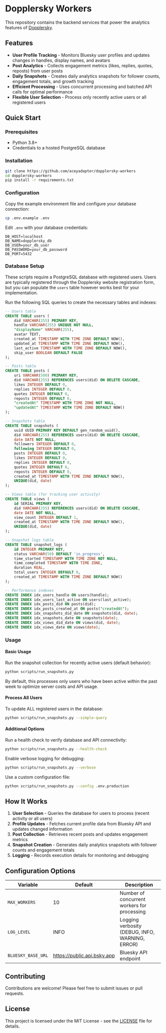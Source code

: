 # Dopplersky Workers

This repository contains the backend services that power the analytics features of [Dopplersky](https://dopplersky.com).

## Features

- **User Profile Tracking** - Monitors Bluesky user profiles and updates changes in handles, display names, and avatars
- **Post Analytics** - Collects engagement metrics (likes, replies, quotes, reposts) from user posts
- **Daily Snapshots** - Creates daily analytics snapshots for follower counts, engagement totals, and growth tracking
- **Efficient Processing** - Uses concurrent processing and batched API calls for optimal performance
- **Flexible User Selection** - Process only recently active users or all registered users

## Quick Start

### Prerequisites

- Python 3.8+
- Credentials to a hosted PostgreSQL database

### Installation

```bash
git clone https://github.com/aceyadapter/dopplersky-workers
cd dopplersky-workers
pip install -r requirements.txt
```

### Configuration

Copy the example environment file and configure your database connection:

```bash
cp .env.example .env
```

Edit `.env` with your database credentials:

```env
DB_HOST=localhost
DB_NAME=dopplersky_db
DB_USER=your_db_user
DB_PASSWORD=your_db_password
DB_PORT=5432
```

### Database Setup

These scripts require a PostgreSQL database with registered users. Users are typically registered through the Dopplersky website registration form, but you can populate the `users` table however works best for your implementation.

Run the following SQL queries to create the necessary tables and indexes:

```sql
-- Users table
CREATE TABLE users (
    did VARCHAR(255) PRIMARY KEY,
    handle VARCHAR(255) UNIQUE NOT NULL,
    "displayName" VARCHAR(255),
    avatar TEXT,
    created_at TIMESTAMP WITH TIME ZONE DEFAULT NOW(),
    updated_at TIMESTAMP WITH TIME ZONE DEFAULT NOW(),
    last_active TIMESTAMP WITH TIME ZONE DEFAULT NOW(),
    skip_user BOOLEAN DEFAULT FALSE
);

-- Posts table
CREATE TABLE posts (
    uri VARCHAR(500) PRIMARY KEY,
    did VARCHAR(255) REFERENCES users(did) ON DELETE CASCADE,
    likes INTEGER DEFAULT 0,
    replies INTEGER DEFAULT 0,
    quotes INTEGER DEFAULT 0,
    reposts INTEGER DEFAULT 0,
    "createdAt" TIMESTAMP WITH TIME ZONE NOT NULL,
    "updatedAt" TIMESTAMP WITH TIME ZONE DEFAULT NOW()
);

-- Snapshots table
CREATE TABLE snapshots (
    uuid UUID PRIMARY KEY DEFAULT gen_random_uuid(),
    did VARCHAR(255) REFERENCES users(did) ON DELETE CASCADE,
    date DATE NOT NULL,
    followers INTEGER DEFAULT 0,
    following INTEGER DEFAULT 0,
    posts INTEGER DEFAULT 0,
    likes INTEGER DEFAULT 0,
    replies INTEGER DEFAULT 0,
    quotes INTEGER DEFAULT 0,
    reposts INTEGER DEFAULT 0,
    created_at TIMESTAMP WITH TIME ZONE DEFAULT NOW(),
    UNIQUE(did, date)
);

-- Views table (for tracking user activity)
CREATE TABLE views (
    id SERIAL PRIMARY KEY,
    did VARCHAR(255) REFERENCES users(did) ON DELETE CASCADE,
    date DATE NOT NULL,
    view_count INTEGER DEFAULT 1,
    created_at TIMESTAMP WITH TIME ZONE DEFAULT NOW(),
    UNIQUE(did, date)
);

-- Snapshot logs table
CREATE TABLE snapshot_logs (
    id INTEGER PRIMARY KEY,
    status VARCHAR(50) DEFAULT 'in_progress',
    time_started TIMESTAMP WITH TIME ZONE NOT NULL,
    time_completed TIMESTAMP WITH TIME ZONE,
    duration REAL,
    total_users INTEGER DEFAULT 0,
    created_at TIMESTAMP WITH TIME ZONE DEFAULT NOW()
);
```

```sql
-- Performance indexes
CREATE INDEX idx_users_handle ON users(handle);
CREATE INDEX idx_users_last_active ON users(last_active);
CREATE INDEX idx_posts_did ON posts(did);
CREATE INDEX idx_posts_created_at ON posts("createdAt");
CREATE INDEX idx_snapshots_did_date ON snapshots(did, date);
CREATE INDEX idx_snapshots_date ON snapshots(date);
CREATE INDEX idx_views_did_date ON views(did, date);
CREATE INDEX idx_views_date ON views(date);
```

### Usage

#### Basic Usage

Run the snapshot collection for recently active users (default behavior):

```bash
python scripts/run_snapshots.py
```

By default, this processes only users who have been active within the past week to optimize server costs and API usage.

#### Process All Users

To update ALL registered users in the database:

```bash
python scripts/run_snapshots.py --simple-query
```

#### Additional Options

Run a health check to verify database and API connectivity:

```bash
python scripts/run_snapshots.py --health-check
```

Enable verbose logging for debugging:

```bash
python scripts/run_snapshots.py --verbose
```

Use a custom configuration file:

```bash
python scripts/run_snapshots.py --config .env.production
```

## How It Works

1. **User Selection** - Queries the database for users to process (recent activity or all users)
2. **Profile Updates** - Fetches current profile data from Bluesky API and updates changed information
3. **Post Collection** - Retrieves recent posts and updates engagement metrics
4. **Snapshot Creation** - Generates daily analytics snapshots with follower counts and engagement totals
5. **Logging** - Records execution details for monitoring and debugging

## Configuration Options

| Variable           | Default                     | Description                                     |
| ------------------ | --------------------------- | ----------------------------------------------- |
| `MAX_WORKERS`      | 10                          | Number of concurrent workers for processing     |
| `LOG_LEVEL`        | INFO                        | Logging verbosity (DEBUG, INFO, WARNING, ERROR) |
| `BLUESKY_BASE_URL` | https://public.api.bsky.app | Bluesky API endpoint                            |

## Contributing

Contributions are welcome! Please feel free to submit issues or pull requests.

## License

This project is licensed under the MIT License - see the [LICENSE](LICENSE) file for details.

